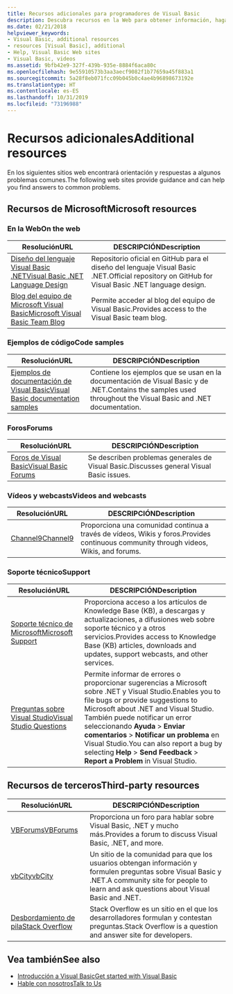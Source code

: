 ```yaml
---
title: Recursos adicionales para programadores de Visual Basic
description: Descubra recursos en la Web para obtener información, haga preguntas y obtenga más información sobre Visual Basic.
ms.date: 02/21/2018
helpviewer_keywords:
- Visual Basic, additional resources
- resources [Visual Basic], additional
- Help, Visual Basic Web sites
- Visual Basic, videos
ms.assetid: 9bfb42e9-327f-439b-935e-8884f6aca80c
ms.openlocfilehash: 9e55910573b3aa3aecf9082f1b77659a45f883a1
ms.sourcegitcommit: 5a28f8eb071fcc09b045b0c4ae4b96898673192e
ms.translationtype: HT
ms.contentlocale: es-ES
ms.lasthandoff: 10/31/2019
ms.locfileid: "73196988"
---
```

# <a name="additional-resources"></a><span data-ttu-id="38eeb-103">Recursos adicionales</span><span class="sxs-lookup"><span data-stu-id="38eeb-103">Additional resources</span></span>

<span data-ttu-id="38eeb-104">En los siguientes sitios web encontrará orientación y respuestas a algunos problemas comunes.</span><span class="sxs-lookup"><span data-stu-id="38eeb-104">The following web sites provide guidance and can help you find answers to common problems.</span></span>

## <a name="microsoft-resources"></a><span data-ttu-id="38eeb-105">Recursos de Microsoft</span><span class="sxs-lookup"><span data-stu-id="38eeb-105">Microsoft resources</span></span>

### <a name="on-the-web"></a><span data-ttu-id="38eeb-106">En la Web</span><span class="sxs-lookup"><span data-stu-id="38eeb-106">On the web</span></span>

|<span data-ttu-id="38eeb-107">Resolución</span><span class="sxs-lookup"><span data-stu-id="38eeb-107">URL</span></span>|<span data-ttu-id="38eeb-108">DESCRIPCIÓN</span><span class="sxs-lookup"><span data-stu-id="38eeb-108">Description</span></span>|
|----------|----------------|
|[<span data-ttu-id="38eeb-109">Diseño del lenguaje Visual Basic .NET</span><span class="sxs-lookup"><span data-stu-id="38eeb-109">Visual Basic .NET Language Design</span></span>](https://github.com/dotnet/vblang)|<span data-ttu-id="38eeb-110">Repositorio oficial en GitHub para el diseño del lenguaje Visual Basic .NET.</span><span class="sxs-lookup"><span data-stu-id="38eeb-110">Official repository on GitHub for Visual Basic .NET language design.</span></span>|
|[<span data-ttu-id="38eeb-111">Blog del equipo de Microsoft Visual Basic</span><span class="sxs-lookup"><span data-stu-id="38eeb-111">Microsoft Visual Basic Team Blog</span></span>](https://devblogs.microsoft.com/vbteam/)|<span data-ttu-id="38eeb-112">Permite acceder al blog del equipo de Visual Basic.</span><span class="sxs-lookup"><span data-stu-id="38eeb-112">Provides access to the Visual Basic team blog.</span></span>|

### <a name="code-samples"></a><span data-ttu-id="38eeb-113">Ejemplos de código</span><span class="sxs-lookup"><span data-stu-id="38eeb-113">Code samples</span></span>

|<span data-ttu-id="38eeb-114">Resolución</span><span class="sxs-lookup"><span data-stu-id="38eeb-114">URL</span></span>|<span data-ttu-id="38eeb-115">DESCRIPCIÓN</span><span class="sxs-lookup"><span data-stu-id="38eeb-115">Description</span></span>|
|----------|----------------|
|[<span data-ttu-id="38eeb-116">Ejemplos de documentación de Visual Basic</span><span class="sxs-lookup"><span data-stu-id="38eeb-116">Visual Basic documentation samples</span></span>](https://github.com/dotnet/samples/tree/master/snippets/visualbasic)|<span data-ttu-id="38eeb-117">Contiene los ejemplos que se usan en la documentación de Visual Basic y de .NET.</span><span class="sxs-lookup"><span data-stu-id="38eeb-117">Contains the samples used throughout the Visual Basic and .NET documentation.</span></span>|

### <a name="forums"></a><span data-ttu-id="38eeb-118">Foros</span><span class="sxs-lookup"><span data-stu-id="38eeb-118">Forums</span></span>

|<span data-ttu-id="38eeb-119">Resolución</span><span class="sxs-lookup"><span data-stu-id="38eeb-119">URL</span></span>|<span data-ttu-id="38eeb-120">DESCRIPCIÓN</span><span class="sxs-lookup"><span data-stu-id="38eeb-120">Description</span></span>|
|----------|----------------|
|[<span data-ttu-id="38eeb-121">Foros de Visual Basic</span><span class="sxs-lookup"><span data-stu-id="38eeb-121">Visual Basic Forums</span></span>](https://social.msdn.microsoft.com/Forums/vstudio/home?forum=vbgeneral)|<span data-ttu-id="38eeb-122">Se describen problemas generales de Visual Basic.</span><span class="sxs-lookup"><span data-stu-id="38eeb-122">Discusses general Visual Basic issues.</span></span>|

### <a name="videos-and-webcasts"></a><span data-ttu-id="38eeb-123">Vídeos y webcasts</span><span class="sxs-lookup"><span data-stu-id="38eeb-123">Videos and webcasts</span></span>

|<span data-ttu-id="38eeb-124">Resolución</span><span class="sxs-lookup"><span data-stu-id="38eeb-124">URL</span></span>|<span data-ttu-id="38eeb-125">DESCRIPCIÓN</span><span class="sxs-lookup"><span data-stu-id="38eeb-125">Description</span></span>|
|----------|----------------|
|[<span data-ttu-id="38eeb-126">Channel9</span><span class="sxs-lookup"><span data-stu-id="38eeb-126">Channel9</span></span>](https://channel9.msdn.com/)|<span data-ttu-id="38eeb-127">Proporciona una comunidad continua a través de vídeos, Wikis y foros.</span><span class="sxs-lookup"><span data-stu-id="38eeb-127">Provides continuous community through videos, Wikis, and forums.</span></span>|

### <a name="support"></a><span data-ttu-id="38eeb-128">Soporte técnico</span><span class="sxs-lookup"><span data-stu-id="38eeb-128">Support</span></span>

|<span data-ttu-id="38eeb-129">Resolución</span><span class="sxs-lookup"><span data-stu-id="38eeb-129">URL</span></span>|<span data-ttu-id="38eeb-130">DESCRIPCIÓN</span><span class="sxs-lookup"><span data-stu-id="38eeb-130">Description</span></span>|
|----------|----------------|
|[<span data-ttu-id="38eeb-131">Soporte técnico de Microsoft</span><span class="sxs-lookup"><span data-stu-id="38eeb-131">Microsoft Support</span></span>](https://support.microsoft.com)|<span data-ttu-id="38eeb-132">Proporciona acceso a los artículos de Knowledge Base (KB), a descargas y actualizaciones, a difusiones web sobre soporte técnico y a otros servicios.</span><span class="sxs-lookup"><span data-stu-id="38eeb-132">Provides access to Knowledge Base (KB) articles, downloads and updates, support webcasts, and other services.</span></span>|
|[<span data-ttu-id="38eeb-133">Preguntas sobre Visual Studio</span><span class="sxs-lookup"><span data-stu-id="38eeb-133">Visual Studio Questions</span></span>](https://developercommunity.visualstudio.com)|<span data-ttu-id="38eeb-134">Permite informar de errores o proporcionar sugerencias a Microsoft sobre .NET y Visual Studio.</span><span class="sxs-lookup"><span data-stu-id="38eeb-134">Enables you to file bugs or provide suggestions to Microsoft about .NET and Visual Studio.</span></span> <span data-ttu-id="38eeb-135">También puede notificar un error seleccionando **Ayuda** > **Enviar comentarios** > **Notificar un problema** en Visual Studio.</span><span class="sxs-lookup"><span data-stu-id="38eeb-135">You can also report a bug by selecting **Help** > **Send Feedback** > **Report a Problem** in Visual Studio.</span></span>|

## <a name="third-party-resources"></a><span data-ttu-id="38eeb-136">Recursos de terceros</span><span class="sxs-lookup"><span data-stu-id="38eeb-136">Third-party resources</span></span>

|<span data-ttu-id="38eeb-137">Resolución</span><span class="sxs-lookup"><span data-stu-id="38eeb-137">URL</span></span>|<span data-ttu-id="38eeb-138">DESCRIPCIÓN</span><span class="sxs-lookup"><span data-stu-id="38eeb-138">Description</span></span>|
|----------|----------------|
|[<span data-ttu-id="38eeb-139">VBForums</span><span class="sxs-lookup"><span data-stu-id="38eeb-139">VBForums</span></span>](http://www.vbforums.com/)|<span data-ttu-id="38eeb-140">Proporciona un foro para hablar sobre Visual Basic, .NET y mucho más.</span><span class="sxs-lookup"><span data-stu-id="38eeb-140">Provides a forum to discuss Visual Basic, .NET, and more.</span></span>|
|[<span data-ttu-id="38eeb-141">vbCity</span><span class="sxs-lookup"><span data-stu-id="38eeb-141">vbCity</span></span>](http://vbcity.com/)|<span data-ttu-id="38eeb-142">Un sitio de la comunidad para que los usuarios obtengan información y formulen preguntas sobre Visual Basic y .NET.</span><span class="sxs-lookup"><span data-stu-id="38eeb-142">A community site for people to learn and ask questions about Visual Basic and .NET.</span></span>|
|[<span data-ttu-id="38eeb-143">Desbordamiento de pila</span><span class="sxs-lookup"><span data-stu-id="38eeb-143">Stack Overflow</span></span>](https://stackoverflow.com/questions/tagged/vb.net)|<span data-ttu-id="38eeb-144">Stack Overflow es un sitio en el que los desarrolladores formulan y contestan preguntas.</span><span class="sxs-lookup"><span data-stu-id="38eeb-144">Stack Overflow is a question and answer site for developers.</span></span>|

## <a name="see-also"></a><span data-ttu-id="38eeb-145">Vea también</span><span class="sxs-lookup"><span data-stu-id="38eeb-145">See also</span></span>

- [<span data-ttu-id="38eeb-146">Introducción a Visual Basic</span><span class="sxs-lookup"><span data-stu-id="38eeb-146">Get started with Visual Basic</span></span>](../../visual-basic/getting-started/index.md)
- [<span data-ttu-id="38eeb-147">Hable con nosotros</span><span class="sxs-lookup"><span data-stu-id="38eeb-147">Talk to Us</span></span>](/visualstudio/ide/feedback-options)
